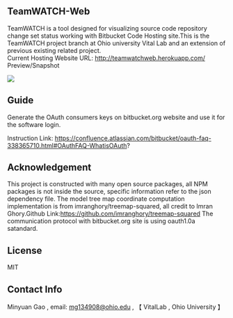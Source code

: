 ## TeamWATCH-Web
TeamWATCH is a tool designed for visualizing source code repository change set status working with Bitbucket Code Hosting site.This is the TeamWATCH project branch at Ohio university Vital Lab and an extension of previous existing related project.   
Current Hosting Website URL: http://teamwatchweb.herokuapp.com/   
Preview/Snapshot

![](https://image-store.slidesharecdn.com/c4e7fde2-6420-434e-8271-ea78c0648ded-medium.png)

## Guide
Generate the OAuth consumers keys on bitbucket.org website and use it for the software login.

Instruction Link:
https://confluence.atlassian.com/bitbucket/oauth-faq-338365710.html#OAuthFAQ-WhatisOAuth?


## Acknowledgement
This project is constructed with many open source packages, all NPM packages is not inside the source, specific information refer to the json dependency file. The model tree map coordinate computation implementation is from imranghory/treemap-squared, all credit to Imran Ghory.Github Link:https://github.com/imranghory/treemap-squared
The communication protocol with bitbucket.org site is using oauth1.0a satandard.

## License  
MIT

## Contact Info  
Minyuan Gao , email: mg134908@ohio.edu , 【 VitalLab , Ohio University 】

